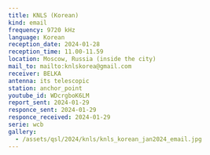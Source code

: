 ```yaml
---
title: KNLS (Korean)
kind: email
frequency: 9720 kHz
language: Korean
reception_date: 2024-01-28
reception_time: 11.00-11.59
location: Moscow, Russia (inside the city)
mail_to: mailto:knlskorea@gmail.com
receiver: BELKA
antenna: its telescopic
station: anchor_point
youtube_id: WDcrgboK6LM
report_sent: 2024-01-29
responce_sent: 2024-01-29
responce_received: 2024-01-29
serie: wcb
gallery:
  - /assets/qsl/2024/knls/knls_korean_jan2024_email.jpg
---
```

